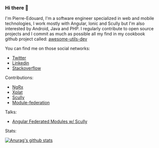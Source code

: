### Hi there 👋

I'm Pierre-Edouard, I'm a software engineer specialized in web and mobile technologies, I work mostly with Angular, Ionic and Scully but I'm also interested by Android, Java and PHP. I regularly contribute to open source projects and I commit as much as possible all my find in my cookbook github project called: [awesome-utils-dev](https://github.com/pegaltier/awesome-utils-dev)

You can find me on those social networks:

- [Twitter](https://twitter.com/pegaltier)
- [Linkedin](https://www.linkedin.com/in/pierre-edouard-galtier-26417058/)
- [Stackoverflow](https://stackoverflow.com/users/2835268/pegaltier)

Contributions:

- [NgRx](https://github.com/ngrx)
- [Xplat](https://github.com/nstudio/xplat)
- [Scully](https://github.com/scullyio/scully)
- [Module-federation](https://github.com/module-federation/module-federation-examples)


Talks:

- [Angular Federated Modules w/ Scully](https://www.youtube.com/watch?v=e9zS2VZiTPE)

Stats:

[![Anurag's github stats](https://github-readme-stats.vercel.app/api?username=pegaltier)](https://github.com/anuraghazra/github-readme-stats)

<!--
**pegaltier/pegaltier** is a ✨ _special_ ✨ repository because its `README.md` (this file) appears on your GitHub profile.

Here are some ideas to get you started:

- 🔭 I’m currently working on ...
- 🌱 I’m currently learning ...
- 👯 I’m looking to collaborate on ...
- 🤔 I’m looking for help with ...
- 💬 Ask me about ...
- 📫 How to reach me: ...
- 😄 Pronouns: ...
- ⚡ Fun fact: ...
-->
